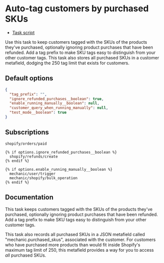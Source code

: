 # Auto-tag customers by purchased SKUs

* [Task script](./script.liquid)

Use this task to keep customers tagged with the SKUs of the products they've purchased, optionally ignoring product purchases that have been refunded. Add a tag prefix to make SKU tags easy to distinguish from your other customer tags. This task also stores all purchased SKUs in a customer metafield, dodging the 250 tag limit that exists for customers.

## Default options

```json
{
  "tag_prefix": "",
  "ignore_refunded_purchases__boolean": true,
  "enable_running_manually__boolean": null,
  "customer_query_when_running_manually": null,
  "test_mode__boolean": true
}
```

## Subscriptions

```liquid
shopify/orders/paid

{% if options.ignore_refunded_purchases__boolean %}
  shopify/refunds/create
{% endif %}

{% if options.enable_running_manually__boolean %}
  mechanic/user/trigger
  mechanic/shopify/bulk_operation
{% endif %}
```

## Documentation

This task keeps customers tagged with the SKUs of the products they've purchased, optionally ignoring product purchases that have been refunded. Add a tag prefix to make SKU tags easy to distinguish from your other customer tags.

This task also records all purchased SKUs in a JSON metafield called "mechanic.purchased_skus", associated with the customer. For customers who have purchased more products than would fit inside Shopify's maximum tag limit of 250, this metafield provides a way for you to access _all_ purchased SKUs.